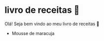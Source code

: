 # livro de receitas :cake:

Olá! Seja bem vindo ao meu livro de receitas :raised_hands:

- Mousse de maracuja 
